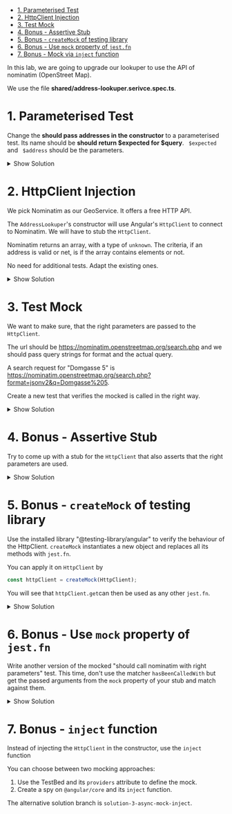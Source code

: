 - [1. Parameterised Test](#1-parameterised-test)
- [2. HttpClient Injection](#2-httpclient-injection)
- [3. Test Mock](#3-test-mock)
- [4. Bonus - Assertive Stub](#4-bonus---assertive-stub)
- [5. Bonus - `createMock` of testing library](#5-bonus---createmock-of-testing-library)
- [6. Bonus - Use `mock` property of `jest.fn`](#6-bonus---use-mock-property-of-jestfn)
- [7. Bonus - Mock via `inject` function](#7-bonus---mock-via-inject-function)

In this lab, we are going to upgrade our lookuper to use the API of nominatim (OpenStreet Map).

We use the file **shared/address-lookuper.serivce.spec.ts**.

# 1. Parameterised Test

Change the **should pass addresses in the constructor** to a parameterised test. Its name should be **should return $expected for $query**. ` $expected` and ` $address` should be the parameters.

<details>
<summary>Show Solution</summary>
<p>

```typescript
for (const { query, expected } of [
  { query: 'Domgasse 5', expected: true },
  {
    query: 'Domgasse 15',
    expected: false
  }
]) {
  it(`should return ${expected} for ${query}`, () => {
    const addresses = ['Domgasse 5, 1010 Wien'];
    const lookuper = new AddressLookuper(() => addresses);

    expect(lookuper.lookup(query)).toBe(expected);
  });
}
```

</p>
</details>

# 2. HttpClient Injection

We pick Nominatim as our GeoService. It offers a free HTTP API.

The `AddressLookuper`'s constructor will use Angular's `HttpClient` to connect to Nominatim. We will have to stub the `HttpClient`.

Nominatim returns an array, with a type of `unknown`. The criteria, if an address is valid or net, is if the array contains elements or not.

No need for additional tests. Adapt the existing ones.

<details>
<summary>Show Solution</summary>
<p>

**shared/assert-type.ts**

```typescript
export function assertType<T>(object: unknown = undefined): T {
  return object as T;
}
```

**shared/address-lookuper.service.spec.ts**

```typescript
import { assertType } from './assert-type';
// ...
for (const { query, expected, response } of [
  { query: 'Domgasse 5', response: ['Domgasse 5'], expected: true },
  { query: 'Domgasse 15', response: [], expected: false }
]) {
  it(`should return ${expected} for ${query}`, fakeAsync(() => {
    const httpClient = assertType<HttpClient>({
      get: () => scheduled([response], asyncScheduler)
    });
    const lookuper = new AddressLookuper(httpClient);

    lookuper.lookup(query).subscribe((isValid) => {
      expect(isValid).toBe(expected);
    });

    tick();
  }));
}
```

**shared/address-lookuper.service.ts**

```typescript
export class AddressLookuper {
  constructor(private httpClient: HttpClient) {}

  // ...

  lookup(query: string): Observable<boolean> {
    this.#counter++;

    return this.httpClient.get<unknown[]>('').pipe(map((addresses) => addresses.length > 0));
  }

  // ...
}
```

</p>
</details>

# 3. Test Mock

We want to make sure, that the right parameters are passed to the `HttpClient`.

The url should be https://nominatim.openstreetmap.org/search.php and we should pass query strings for format and the actual query.

A search request for "Domgasse 5" is https://nominatim.openstreetmap.org/search.php?format=jsonv2&q=Domgasse%205.

Create a new test that verifies the mocked is called in the right way.

<details>
<summary>Show Solution</summary>
<p>

**shared/address-lookuper.service.spec.ts**

```typescript
it('should call nominatim with right parameters', () => {
  const httpClient = { get: jest.fn() };
  httpClient.get.mockReturnValue(of([]));

  const lookuper = new AddressLookuper(assertType<HttpClient>(httpClient));
  lookuper.lookup('Domgasse 5');

  expect(httpClient.get).toHaveBeenCalledWith('https://nominatim.openstreetmap.org/search.php', {
    params: new HttpParams().set('format', 'jsonv2').set('q', 'Domgasse 5')
  });
});
```

**shared/address-lookuper.service.ts**

```typescript
// inside the lookup method
return this.httpClient
  .get<string[]>('https://nominatim.openstreetmap.org/search.php', {
    params: new HttpParams().set('format', 'jsonv2').set('q', query)
  })
  .pipe(map((addresses) => addresses.length > 0));
```

</p>
</details>

# 4. Bonus - Assertive Stub

Try to come up with a stub for the `HttpClient` that also asserts that the right parameters are used.

<details>
<summary>Show Solution</summary>
<p>

```typescript
it(`should have an assertive stub`, async () => {
  const httpClientStub = assertType<HttpClient>({
    get(url: string, options: { params: HttpParams }) {
      expect(url).toBe('https://nominatim.openstreetmap.org/search.php');
      expect(options.params).toEqual(
        new HttpParams().set('format', 'jsonv2').set('q', 'Domgasse 5')
      );

      return scheduled([['']], asyncScheduler);
    }
  });

  const lookuper = new AddressLookuper(httpClientStub);
  const result = await firstValueFrom(lookuper.lookup('Domgasse 5'));

  expect(result).toBe(true);
});
```

</p>
</details>

# 5. Bonus - `createMock` of testing library

Use the installed library "@testing-library/angular" to verify the behaviour of the HttpClient. `createMock` instantiates a new object and replaces all its methods with `jest.fn`.

You can apply it on `HttpClient` by

```typescript
const httpClient = createMock(HttpClient);
```

You will see that `httpClient.get`can then be used as any other `jest.fn`.

<details>
<summary>Show Solution</summary>
<p>

```typescript
it('should test http with createMock', () => {
  const httpClient = createMock(HttpClient);
  httpClient.get.mockReturnValue(of([]));

  const lookuper = new AddressLookuper(httpClient);
  lookuper.lookup('Domgasse 5');

  expect(httpClient.get).toHaveBeenCalledWith('https://nominatim.openstreetmap.org/search.php', {
    params: new HttpParams().set('format', 'jsonv2').set('q', 'Domgasse 5')
  });
});
```

</p>
</details>

# 6. Bonus - Use `mock` property of `jest.fn`

Write another version of the mocked "should call nominatim with right parameters" test. This time, don't use the matcher `hasBeenCalledWith` but get the passed arguments from the `mock` property of your stub and match against them.

<details>
<summary>Show Solution</summary>
<p>

```typescript
it('should call nominatim with right parameters, (mock property version)', () => {
  const httpClient = {
    get: jest.fn<Observable<undefined[]>, [string, { params: HttpParams }]>()
  };
  httpClient.get.mockReturnValue(of([]));
  const lookuper = new AddressLookuper(assertType<HttpClient>(httpClient));
  lookuper.lookup('Domgasse 5');

  const [url, { params }] = httpClient.get.mock.calls[0];
  expect(url).toBe('https://nominatim.openstreetmap.org/search.php');
  expect(params).toEqual(new HttpParams().set('format', 'jsonv2').set('q', 'Domgasse 5'));
});
```

</p>
</details>

# 7. Bonus - `inject` function

Instead of injecting the `HttpClient` in the constructor, use the `inject` function

You can choose between two mocking approaches:

1. Use the TestBed and its `providers` attribute to define the mock.
2. Create a spy on `@angular/core` and its `inject` function.

The alternative solution branch is `solution-3-async-mock-inject`.
